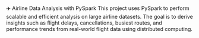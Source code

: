 ✈️ Airline Data Analysis with PySpark
This project uses PySpark to perform scalable and efficient analysis on large airline datasets. The goal is to derive insights such as flight delays, cancellations, busiest routes, and performance trends from real-world flight data using distributed computing.


